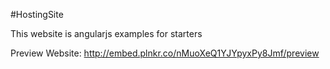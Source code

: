 #HostingSite

This website is angularjs examples for starters 

Preview Website: http://embed.plnkr.co/nMuoXeQ1YJYpyxPy8Jmf/preview
